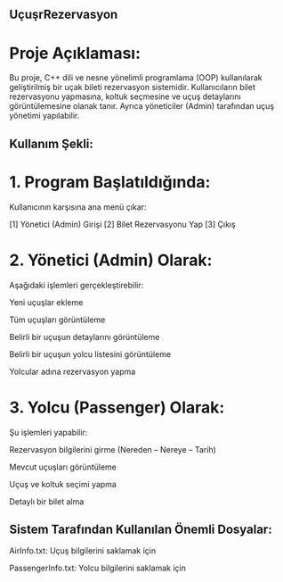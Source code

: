 ## UçuşrRezervasyon


# Proje Açıklaması:
Bu proje, C++ dili ve nesne yönelimli programlama (OOP) kullanılarak geliştirilmiş bir uçak bileti rezervasyon sistemidir.
Kullanıcıların bilet rezervasyonu yapmasına, koltuk seçmesine ve uçuş detaylarını görüntülemesine olanak tanır. Ayrıca yöneticiler (Admin) tarafından uçuş yönetimi yapılabilir.


## Kullanım Şekli:

# 1. Program Başlatıldığında:
Kullanıcının karşısına ana menü çıkar:

[1] Yönetici (Admin) Girişi
[2] Bilet Rezervasyonu Yap
[3] Çıkış

# 2. Yönetici (Admin) Olarak:
Aşağıdaki işlemleri gerçekleştirebilir:

Yeni uçuşlar ekleme

Tüm uçuşları görüntüleme

Belirli bir uçuşun detaylarını görüntüleme

Belirli bir uçuşun yolcu listesini görüntüleme

Yolcular adına rezervasyon yapma

# 3. Yolcu (Passenger) Olarak:
Şu işlemleri yapabilir:

Rezervasyon bilgilerini girme (Nereden – Nereye – Tarih)

Mevcut uçuşları görüntüleme

Uçuş ve koltuk seçimi yapma

Detaylı bir bilet alma


## Sistem Tarafından Kullanılan Önemli Dosyalar:

AirInfo.txt: Uçuş bilgilerini saklamak için

PassengerInfo.txt: Yolcu bilgilerini saklamak için

